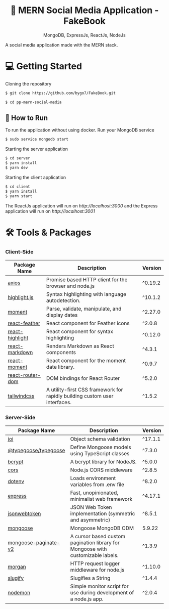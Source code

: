 <h1 align='center'>
🚀 MERN Social Media Application - FakeBook
</h1>
<p align='center'>
MongoDB, ExpressJs, ReactJs, NodeJs
</p>

A social media application made with the MERN stack.

# 💻 Getting Started

Cloning the repository

```bash
$ git clone https://github.com/bygo7/FakeBook.git

$ cd pp-mern-social-media
```

## 💽 How to Run

To run the application without using docker. Run your MongoDB service

```bash
$ sudo service mongodb start
```

Starting the server application

```bash
$ cd server
$ yarn install
$ yarn dev
```

Starting the client application

```bash
$ cd client
$ yarn install
$ yarn start
```

The ReactJs application will run on _http://localhost:3000_ and the Express application will run on _http://localhost:3001_

# 🛠 Tools & Packages

### Client-Side

| Package Name                            | Description                                                                | Version |
| --------------------------------------- | -------------------------------------------------------------------------- | ------- |
| [axios](https://github.com/axios/axios) | Promise based HTTP client for the browser and node.js                      | ^0.19.2 |
| [highlight.js](https://highlightjs.org/)                            | Syntax highlighting with language autodetection.                           | ^10.1.2 |
| [moment](https://momentjs.com)                                  | Parse, validate, manipulate, and display dates                             | ^2.27.0 |
| [react-feather](https://github.com/feathericons/react-feather)                           | React component for Feather icons                                          | ^2.0.8  |
| [react-highlight](https://github.com/akiran/react-highlight)                         | React component for syntax highlighting                                    | ^0.12.0 |
| [react-markdown](https://github.com/rexxars/react-markdown)                          | Renders Markdown as React components                                       | ^4.3.1  |
| [react-moment](https://github.com/headzoo/react-moment)                            | React component for the moment date library.                               | ^0.9.7  |
| [react-router-dom](https://github.com/ReactTraining/react-router)                        | DOM bindings for React Router                                              | ^5.2.0  |
| [tailwindcss](https://tailwindcss.com)                             | A utility-first CSS framework for rapidly building custom user interfaces. | ^1.5.2  |

### Server-Side

| Package Name         | Description                                                                     | Version |
| -------------------- | ------------------------------------------------------------------------------- | ------- |
| [joi](https://github.com/sideway/joi)            | Object schema validation                                                        | ^17.1.1 |
| [@typegoose/typegoose](https://typegoose.github.io/typegoose/) | Define Mongoose models using TypeScript classes                                 | ^7.3.0  |
| [bcrypt](https://github.com/kelektiv/node.bcrypt.js)               | A bcrypt library for NodeJS.                                                    | ^5.0.0  |
| [cors](https://github.com/expressjs/cors)                 | Node.js CORS middleware                                                         | ^2.8.5  |
| [dotenv](https://github.com/motdotla/dotenv)               | Loads environment variables from .env file                                      | ^8.2.0  |
| [express](http://expressjs.com/)              | Fast, unopinionated, minimalist web framework                                   | ^4.17.1 |
| [jsonwebtoken](https://github.com/auth0/node-jsonwebtoken)         | JSON Web Token implementation (symmetric and asymmetric)                        | ^8.5.1  |
| [mongoose](https://mongoosejs.com)             | Mongoose MongoDB ODM                                                            | 5.9.22  |
| [mongoose-paginate-v2](https://github.com/aravindnc/mongoose-paginate-v2) | A cursor based custom pagination library for Mongoose with customizable labels. | ^1.3.9  |
| [morgan](https://github.com/expressjs/morgan)               | HTTP request logger middleware for node.js                                      | ^1.10.0 |
| [slugify](https://github.com/simov/slugify)              | Slugifies a String                                                              | ^1.4.4  |
| [nodemon](https://nodemon.io)              | Simple monitor script for use during development of a node.js app.              | ^2.0.4  |